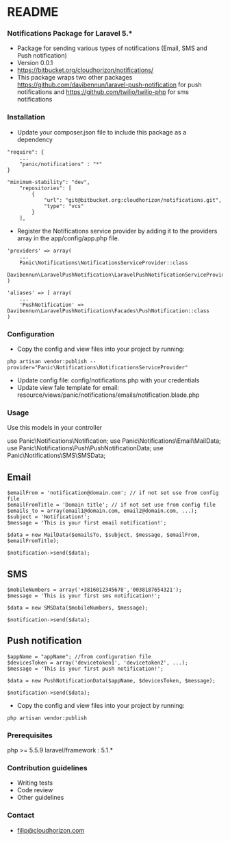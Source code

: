 # README #


### Notifications Package for Laravel 5.* ###

* Package for sending various types of notifications (Email, SMS and Push notification)
* Version 0.0.1
* https://bitbucket.org/cloudhorizon/notifications/
* This package wraps two other packages https://github.com/davibennun/laravel-push-notification for push notifications and https://github.com/twilio/twilio-php for sms notifications

### Installation ###

* Update your composer.json file to include this package as a dependency 
```
"require": {
    ...
    "panic/notifications" : "*"
}

"minimum-stability": "dev",
    "repositories": [
        {
            "url": "git@bitbucket.org:cloudhorizon/notifications.git",
            "type": "vcs"
        }
    ],
```
* Register the Notifications service provider by adding it to the providers array in the app/config/app.php file.

```
'providers' => array(
    ...
    Panic\Notifications\NotificationsServiceProvider::class
    Davibennun\LaravelPushNotification\LaravelPushNotificationServiceProvider::class,
)

'aliases' => [ array(
    ...
    'PushNotification' => Davibennun\LaravelPushNotification\Facades\PushNotification::class
)
```

### Configuration ###

* Copy the config and view files into your project by running:

```
php artisan vendor:publish --provider="Panic\Notifications\NotificationsServiceProvider"
```
* Update config file: config/notifications.php with your credentials
* Update view fale template for email: resource/views/panic/notifications/emails/notification.blade.php

### Usage ###

Use this models in your controller

use Panic\Notifications\Notification;
use Panic\Notifications\Email\MailData;
use Panic\Notifications\Push\PushNotificationData;
use Panic\Notifications\SMS\SMSData;

## Email ##

```
$emailFrom = 'notification@domain.com'; // if not set use from config file
$emailFromTitle = 'Domain title'; // if not set use from config file
$emails_to = array(email1@domain.com, email2@domain.com, ...);
$subject = 'Notification!';
$message = 'This is your first email notification!';

$data = new MailData($emailsTo, $subject, $message, $emailFrom, $emailFromTitle);

$notification->send($data);
```
## SMS ##
```
$mobileNumbers = array('+3816012345678','0038187654321');
$message = 'This is your first sms notification!';

$data = new SMSData($mobileNumbers, $message);

$notification->send($data);
```
## Push notification ##
```
$appName = "appName"; //from configuration file
$devicesToken = array('devicetoken1', 'devicetoken2', ...);
$message = 'This is your first push notification!';

$data = new PushNotificationData($appName, $devicesToken, $message);

$notification->send($data);
```
* Copy the config and view files into your project by running:
```
php artisan vendor:publish
```
### Prerequisites ###

php >= 5.5.9
laravel/framework : 5.1.*

### Contribution guidelines ###

* Writing tests
* Code review
* Other guidelines

### Contact ###

* filip@cloudhorizon.com